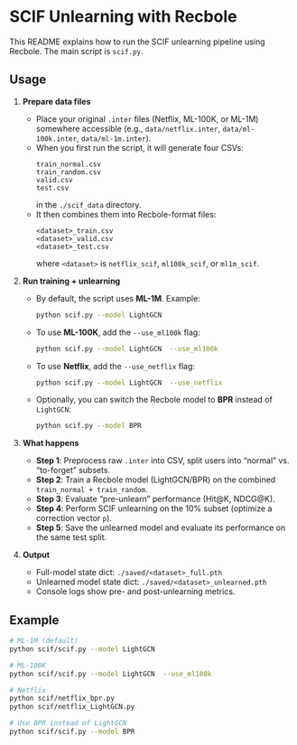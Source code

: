 # SCIF Unlearning with Recbole

This README explains how to run the SCIF unlearning pipeline using Recbole. The main script is `scif.py`.

## Usage

1. **Prepare data files**  
   - Place your original `.inter` files (Netflix, ML-100K, or ML-1M) somewhere accessible (e.g., `data/netflix.inter`, `data/ml-100k.inter`, `data/ml-1m.inter`).  
   - When you first run the script, it will generate four CSVs:  
     ```
     train_normal.csv
     train_random.csv
     valid.csv
     test.csv
     ```
     in the `./scif_data` directory.  
   - It then combines them into Recbole-format files:  
     ```
     <dataset>_train.csv
     <dataset>_valid.csv
     <dataset>_test.csv
     ```
     where `<dataset>` is `netflix_scif`, `ml100k_scif`, or `ml1m_scif`.

2. **Run training + unlearning**  
   - By default, the script uses **ML-1M**. Example:  
     ```bash
     python scif.py --model LightGCN 
     ```  
   - To use **ML-100K**, add the `--use_ml100k` flag:  
     ```bash
     python scif.py --model LightGCN  --use_ml100k
     ```  
   - To use **Netflix**, add the `--use_netflix` flag:  
     ```bash
     python scif.py --model LightGCN  --use_netflix
     ```  
   - Optionally, you can switch the Recbole model to **BPR** instead of `LightGCN`:  
     ```bash
     python scif.py --model BPR 
     ```

3. **What happens**  
   - **Step 1**: Preprocess raw `.inter` into CSV, split users into “normal” vs. “to-forget” subsets.  
   - **Step 2**: Train a Recbole model (LightGCN/BPR) on the combined `train_normal + train_random`.  
   - **Step 3**: Evaluate “pre-unlearn” performance (Hit@K, NDCG@K).  
   - **Step 4**: Perform SCIF unlearning on the 10% subset (optimize a correction vector `p`).  
   - **Step 5**: Save the unlearned model and evaluate its performance on the same test split.

4. **Output**  
   - Full-model state dict: `./saved/<dataset>_full.pth`  
   - Unlearned model state dict: `./saved/<dataset>_unlearned.pth`  
   - Console logs show pre- and post-unlearning metrics.

## Example

```bash
# ML-1M (default)
python scif/scif.py --model LightGCN 

# ML-100K
python scif/scif.py --model LightGCN  --use_ml100k

# Netflix
python scif/netflix_bpr.py
python scif/netflix_LightGCN.py

# Use BPR instead of LightGCN
python scif/scif.py --model BPR 
